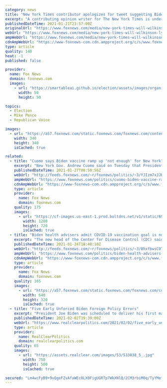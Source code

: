 ```yaml
---
category: news
title: "New York Times contributor apologizes for tweet suggesting Biden should 'lynch Mike Pence'"
excerpt: "A contributing opinion writer for The New York Times is under fire for a tweet that jokingly suggested former Vice President Mike Pence be lynched in order to unify the country."
publishedDateTime: 2021-01-21T23:57:00Z
originalUrl: "https://www.foxnews.com/media/new-york-times-will-wilkinson-lynch-mike-pence"
webUrl: "https://www.foxnews.com/media/new-york-times-will-wilkinson-lynch-mike-pence"
ampWebUrl: "https://www.foxnews.com/media/new-york-times-will-wilkinson-lynch-mike-pence.amp"
cdnAmpWebUrl: "https://www-foxnews-com.cdn.ampproject.org/c/s/www.foxnews.com/media/new-york-times-will-wilkinson-lynch-mike-pence.amp"
type: article
quality: 140
heat: -1
published: false

provider:
  name: Fox News
  domain: foxnews.com
  images:
    - url: "https://smartableai.github.io/election/assets/images/organizations/foxnews.com-50x50.jpg"
      width: 50
      height: 50

topics:
  - Election
  - Mike Pence
  - Republican Voice

images:
  - url: "https://a57.foxnews.com/static.foxnews.com/foxnews.com/content/uploads/2018/09/340/340/chamberlain-160.jpg?ve=1&tl=1"
    width: 340
    height: 340
    isCached: true

related:
  - title: "Cuomo says Biden vaccine ramp up 'not enough' for New York"
    excerpt: "New York Gov. Andrew Cuomo said on Tuesday that President Biden’s plan to ramp up distribution of the COVID-19 vaccine was \"not enough,\" as the Empire State faces a shortage of doses."
    publishedDateTime: 2021-01-27T00:50:56Z
    webUrl: "http://feeds.foxnews.com/~r/foxnews/politics/~3/YJIzm7xJJBo/cuomo-biden-vaccine-ramp-up-not-enough-ny"
    ampWebUrl: "https://www.foxnews.com/politics/cuomo-biden-vaccine-ramp-up-not-enough-ny.amp"
    cdnAmpWebUrl: "https://www-foxnews-com.cdn.ampproject.org/c/s/www.foxnews.com/politics/cuomo-biden-vaccine-ramp-up-not-enough-ny.amp"
    type: article
    provider:
      name: Fox News
      domain: foxnews.com
    quality: 175
    images:
      - url: "https://cf-images.us-east-1.prod.boltdns.net/v1/static/694940094001/80409122-a6c0-4a2a-bb5d-bd1a504fe2f8/e3f75bfd-08a4-4139-b7b4-7414de337f4d/1280x720/match/image.jpg"
        width: 1280
        height: 720
        isCached: true
  - title: "Biden health advisers admit COVID-19 vaccination goal is not enough: 'We have to go faster'"
    excerpt: "The new head of the Center for Disease Control (CDC) said Sunday that the U.S. has to \"go faster\" than the Biden administration's current goal of 100 million coronavirus vaccinations in 100 days."
    publishedDateTime: 2021-01-24T18:48:10Z
    webUrl: "http://feeds.foxnews.com/~r/foxnews/politics/~3/8hxfbwsCOTE/biden-health-advisers-admit-covid-19-vaccination-goal-is-not-enough-we-have-to-go-faster"
    ampWebUrl: "https://www.foxnews.com/politics/biden-health-advisers-admit-covid-19-vaccination-goal-is-not-enough-we-have-to-go-faster.amp"
    cdnAmpWebUrl: "https://www-foxnews-com.cdn.ampproject.org/c/s/www.foxnews.com/politics/biden-health-advisers-admit-covid-19-vaccination-goal-is-not-enough-we-have-to-go-faster.amp"
    type: article
    provider:
      name: Fox News
      domain: foxnews.com
    quality: 165
    images:
      - url: "https://a57.foxnews.com/static.foxnews.com/foxnews.com/content/uploads/2021/01/640/320/Rochelle-Walensky.jpg?ve=1&tl=1"
        width: 640
        height: 320
        isCached: true
  - title: "Five Early Unforced Biden Foreign Policy Errors"
    excerpt: "President Joe Biden was scheduled to deliver his first major speech on foreign policy today. Instead, it was postponed due to inclement weather. Apparently, the two inches of snow that fell on the capital this weekend made travel too risky."
    publishedDateTime: 2021-02-02T19:39:00Z
    webUrl: "https://www.realclearpolitics.com/2021/02/02/five_early_unforced_biden_foreign_policy_errors_534937.html#!"
    type: article
    provider:
      name: RealClearPolitics
      domain: realclearpolitics.com
    quality: 65
    images:
      - url: "https://assets.realclear.com/images/53/533838_5_.jpg"
        width: 750
        height: 500
        isCached: true

secured: "Lm4wcFyB9+9vQgeFZvAfaWEc8LX0FigUGRTp7WkXNlQ/2CM3rbiM0q/TyYMefIs6Xpe+DOWDTqjWrPnUyE/TgSBhuXqcgFGufqazSocg5kuvka/RdJa/97uxZ6fignuWsO6zsRME7rIl1gq5o19RufIZ9ZailO1IO7HxVzZ+QKW92oqN47xhr/xrAEXLQs0yAsjBvWN4P21ifNoR+vS8QrS/LJbnIxbbzGcqE1UNg+31+eUlqxQ6hAKHaW1AFd+KdhSsS338Nn/Q+qbzHXm5rKdlRown13CQmt3efiKNj1Onde2yS3IZLOxCIl3z5mTJWCEJ6iN8s6CHgh99VuouId6dlR4RxQTwSC1ecCQ2Irs=;ReY1NKLe8Zt4GgqeH9SllA=="
---
```


